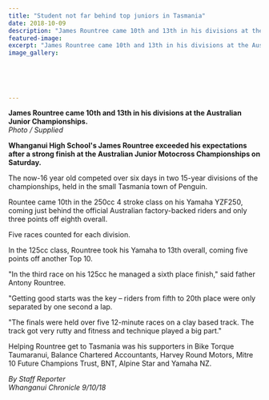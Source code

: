 ```yaml
---
title: "Student not far behind top juniors in Tasmania"
date: 2018-10-09
description: "James Rountree came 10th and 13th in his divisions at the Australian Junior Championships..."
featured-image: 
excerpt: "James Rountree came 10th and 13th in his divisions at the Australian Junior Championships."
image_gallery:
    
    
    
    
    
---
```


<p><strong>James Rountree came 10th and 13th in his divisions at the Australian Junior Championships.<br /></strong><em>Photo / Supplied</em></p>
<p class="element element-paragraph"><strong>Whanganui High School's James Rountree exceeded his expectations after a strong finish at the Australian Junior Motocross Championships on Saturday.</strong></p>
<p class="element element-paragraph">The now-16 year old competed over six days in two 15-year divisions of the championships, held in the small Tasmania town of Penguin.</p>
<p class="element element-paragraph">Rountee came 10th in the 250cc 4 stroke class on his Yamaha YZF250, coming just behind the official Australian factory-backed riders and only three points off eighth overall.</p>
<p class="element element-paragraph">Five races counted for each division.</p>
<p class="element element-paragraph">In the 125cc class, Rountree took his Yamaha to 13th overall, coming five points off another Top 10.</p>
<p class="element element-paragraph">"In the third race on his 125cc he managed a sixth place finish," said father Antony Rountree.</p>
<p class="element element-paragraph">"Getting good starts was the key &ndash; riders from fifth to 20th place were only separated by one second a lap.</p>
<p class="element element-paragraph">"The finals were held over five 12-minute races on a clay based track. The track got very rutty and fitness and technique played a big part."</p>
<p class="element element-paragraph">Helping Rountree get to Tasmania was his supporters in Bike Torque Taumaranui, Balance Chartered Accountants, Harvey Round Motors, Mitre 10 Future Champions Trust, BNT, Alpine Star and Yamaha NZ.</p>
<p><em>By Staff Reporter</em><br /><em>Whanganui Chronicle 9/10/18</em></p>


